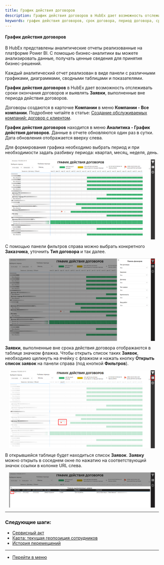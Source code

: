 ```yaml
---
title: График действия договоров
description: График действия договоров в HubEx дает возможность отслеживать сроки окончания договоров и выявлять Заявки, выполненные вне периода действия договоров.
keywords: график действия договоров, срок договора, период договора, срок, договор, hubex, хабекс, хубекс, хабикс
---
```


#### График действия договоров

<html>
<meta charset="utf-8">

</html>

<body>
<p>В HubEx представлены аналитические отчеты реализованные на платформе Power BI. С помощью бизнес-аналитики вы
    можете анализировать данные, получать ценные сведения для принятия бизнес-решений.</p>
<p>Каждый аналитический отчет реализован в виде панели с различными графиками, диаграммами, сводными
    таблицами и показателями.</p>

<p><Strong>График действия договоров</Strong> в HubEx дает возможность отслеживать сроки окончания договоров и выявлять
    <Strong>Заявки</Strong>, выполненные вне периода действия договоров.</p>

<p>Договоры создаются в карточке <Strong>Компании</Strong> в меню <Strong>Компании - Все компании</Strong>. Подробнее читайте в статье: <a
        href="https://wiki.hubex.ru/docs/FAQ/RU/user/CreatingCompany.html#company6">Создание обслуживаемых компаний: договор с клиентом</a>.</p>

<p><Strong>График действия договоров</Strong> находится в меню <Strong>Аналитика - График действия договоров</Strong>.
    Данные
    в отчете обновляются один раз в сутки. Дата обновления отображается вверху слева. </p>
<p>Для формирования графика необходимо выбрать период и при необходимости задать разбивку периода: квартал, месяц,
    неделя, день.</p>

<div>
    <img style="margin: 0 auto; display: block; max-width: 95%;"
         src="/attachments/images/FAQ/USER/ContractSchedule/Schedule.jpg"/>
</div>
<p>С помощью панели фильтров справа можно выбрать конкретного <Strong>Заказчика</Strong>, уточнить <Strong>Тип
    договора</Strong> и так далее.</p>
<div>
    <img style="margin: 0 auto; display: block; max-width: 95%;"
         src="/attachments/images/FAQ/USER/ContractSchedule/Filter.jpg"/>
</div>

<p><Strong>Заявки</Strong>, выполненные вне срока действия договора отображаются в таблице значком флажка. Чтобы открыть
    список таких
    <Strong>Заявок</Strong>, необходимо щелкнуть на ячейку с флажком и нажать кнопку <Strong>Открыть список
        заявок</Strong> на панели справа (под кнопкой
    <Strong>Фильтров</Strong>).</p>
<div>
    <img style="margin: 0 auto; display: block; max-width: 95%;"
         src="/attachments/images/FAQ/USER/ContractSchedule/Ticket.jpg"/>
</div>

<p>В открывшейся таблице будет находиться список <Strong>Заявок</Strong>. <Strong>Заявку</Strong> можно открыть в соседнем окне по нажатию
    на соответствующий значок ссылки в колонке URL слева.</p>

<div>
    <img style="margin: 0 auto; display: block; max-width: 95%;"
         src="/attachments/images/FAQ/USER/ContractSchedule/List.jpg"/>
</div>
</body>

___
### Следующие шаги:
- [Сервисный акт](./PrintedFormAct.md)
- [Карта: текущая геопозиция сотрудников](./GeoPosition.md)
- [История перемещений](./Geotracking.md)

____
- [Перейти в меню](http://wiki.hubex.ru)
